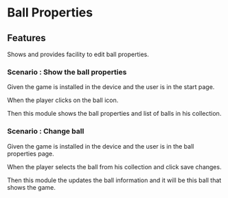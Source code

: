 # Ball Properties

## Features

Shows and provides facility to edit ball properties.

### Scenario : Show the ball properties

  Given the game is installed in the device and the user is in the
  start page.
  
  When the player clicks on the ball icon.
  
  Then this module shows the ball properties and list of balls in his
  collection.

### Scenario : Change ball

  Given the game is installed in the device and the user is in the
  ball properties page.
  
  When the player selects the ball from his collection and click
  save changes.
  
  Then this module the updates the ball information and it will be
  this ball that shows the game.

